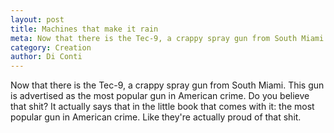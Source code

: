 ```yaml
---
layout: post
title: Machines that make it rain
meta: Now that there is the Tec-9, a crappy spray gun from South Miami.
category: Creation
author: Di Conti
---
```


Now that there is the Tec-9, a crappy spray gun from South Miami. This gun is advertised as the most popular gun in American crime. Do you believe that shit? It actually says that in the little book that comes with it: the most popular gun in American crime. Like they're actually proud of that shit.
